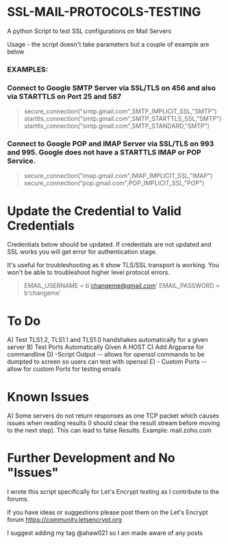 # SSL-MAIL-PROTOCOLS-TESTING

A python Script to test SSL configurations on Mail Servers

Usage - the script doesn't take parameters but a couple of example are below

### EXAMPLES:

### Connect to Google SMTP Server via SSL/TLS on 456 and also via STARTTLS on Port 25 and 587

> secure_connection("smtp.gmail.com",SMTP_IMPLICIT_SSL,"SMTP")
starttls_connection("smtp.gmail.com",SMTP_STARTTLS_SSL,"SMTP")
starttls_connection("smtp.gmail.com",SMTP_STANDARD,"SMTP")

### Connect to Google POP and IMAP Server via SSL/TLS on 993 and 995. Google does not have a STARTTLS IMAP or POP Service. 

> secure_connection("imap.gmail.com",IMAP_IMPLICIT_SSL,"IMAP")
secure_connection("pop.gmail.com",POP_IMPLICIT_SSL,"POP")

# Update the Credential to Valid Credentials 

Credentials below should be updated. If credentials are not updated and SSL works you will get error for authentication stage. 

It's useful for troubleshooting as it show TLS/SSL transport is working. You won't be able to troubleshoot higher level protocol errors. 

> EMAIL_USERNAME = b'changeme@gmail.com'
EMAIL_PASSWORD = b'changeme'


# To Do

A) Test TLS1.2, TLS1.1 and TLS1.0 handshakes automatically for a given server
B) Test Ports Automatically Given A HOST
C) Add Argparse for commandline
D) -Script Output -- allows for openssl commands to be dumpted to screen so users can test with openssl
E) - Custom Ports -- allow for custom Ports for testing emails

# Known Issues 

A) Some servers do not return responses as one TCP packet which causes issues when reading results (I should clear the result stream before moving to the next step). This can lead to false Results. Example: mail.zoho.com

# Further Development and No "Issues"

I wrote this script specifically for Let's Encrypt testing as I contribute to the forums. 

If you have ideas or suggestions please post them on the Let's Encrypt forum https://community.letsencrypt.org

I suggest adding my tag @ahaw021 so I am made aware of any posts


